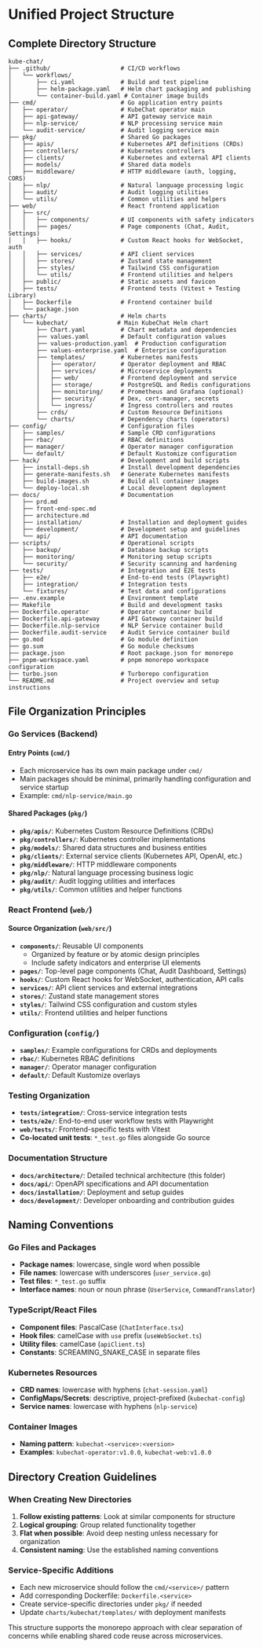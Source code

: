 # Unified Project Structure

## Complete Directory Structure

```
kube-chat/
├── .github/                    # CI/CD workflows
│   └── workflows/
│       ├── ci.yaml             # Build and test pipeline
│       ├── helm-package.yaml   # Helm chart packaging and publishing
│       └── container-build.yaml # Container image builds
├── cmd/                        # Go application entry points
│   ├── operator/               # KubeChat operator main
│   ├── api-gateway/            # API gateway service main
│   ├── nlp-service/            # NLP processing service main
│   └── audit-service/          # Audit logging service main
├── pkg/                        # Shared Go packages
│   ├── apis/                   # Kubernetes API definitions (CRDs)
│   ├── controllers/            # Kubernetes controllers
│   ├── clients/                # Kubernetes and external API clients
│   ├── models/                 # Shared data models
│   ├── middleware/             # HTTP middleware (auth, logging, CORS)
│   ├── nlp/                    # Natural language processing logic
│   ├── audit/                  # Audit logging utilities
│   └── utils/                  # Common utilities and helpers
├── web/                        # React frontend application
│   ├── src/
│   │   ├── components/         # UI components with safety indicators
│   │   ├── pages/              # Page components (Chat, Audit, Settings)
│   │   ├── hooks/              # Custom React hooks for WebSocket, auth
│   │   ├── services/           # API client services
│   │   ├── stores/             # Zustand state management
│   │   ├── styles/             # Tailwind CSS configuration
│   │   └── utils/              # Frontend utilities and helpers
│   ├── public/                 # Static assets and favicon
│   ├── tests/                  # Frontend tests (Vitest + Testing Library)
│   ├── Dockerfile              # Frontend container build
│   └── package.json
├── charts/                     # Helm charts
│   └── kubechat/              # Main KubeChat Helm chart
│       ├── Chart.yaml          # Chart metadata and dependencies
│       ├── values.yaml         # Default configuration values
│       ├── values-production.yaml  # Production configuration
│       ├── values-enterprise.yaml  # Enterprise configuration
│       ├── templates/          # Kubernetes manifests
│       │   ├── operator/       # Operator deployment and RBAC
│       │   ├── services/       # Microservice deployments
│       │   ├── web/            # Frontend deployment and service
│       │   ├── storage/        # PostgreSQL and Redis configurations
│       │   ├── monitoring/     # Prometheus and Grafana (optional)
│       │   ├── security/       # Dex, cert-manager, secrets
│       │   └── ingress/        # Ingress controllers and routes
│       ├── crds/               # Custom Resource Definitions
│       └── charts/             # Dependency charts (operators)
├── config/                     # Configuration files
│   ├── samples/                # Sample CRD configurations
│   ├── rbac/                   # RBAC definitions
│   ├── manager/                # Operator manager configuration
│   └── default/                # Default Kustomize configuration
├── hack/                       # Development and build scripts
│   ├── install-deps.sh         # Install development dependencies
│   ├── generate-manifests.sh   # Generate Kubernetes manifests
│   ├── build-images.sh         # Build all container images
│   └── deploy-local.sh         # Local development deployment
├── docs/                       # Documentation
│   ├── prd.md
│   ├── front-end-spec.md
│   ├── architecture.md
│   ├── installation/           # Installation and deployment guides
│   ├── development/            # Development setup and guidelines
│   └── api/                    # API documentation
├── scripts/                    # Operational scripts
│   ├── backup/                 # Database backup scripts
│   ├── monitoring/             # Monitoring setup scripts
│   └── security/               # Security scanning and hardening
├── tests/                      # Integration and E2E tests
│   ├── e2e/                    # End-to-end tests (Playwright)
│   ├── integration/            # Integration tests
│   └── fixtures/               # Test data and configurations
├── .env.example                # Environment template
├── Makefile                    # Build and development tasks
├── Dockerfile.operator         # Operator container build
├── Dockerfile.api-gateway      # API Gateway container build
├── Dockerfile.nlp-service      # NLP Service container build
├── Dockerfile.audit-service    # Audit Service container build
├── go.mod                      # Go module definition
├── go.sum                      # Go module checksums
├── package.json                # Root package.json for monorepo
├── pnpm-workspace.yaml         # pnpm monorepo workspace configuration
├── turbo.json                  # Turborepo configuration
└── README.md                   # Project overview and setup instructions
```

## File Organization Principles

### Go Services (Backend)

#### Entry Points (`cmd/`)
- Each microservice has its own main package under `cmd/`
- Main packages should be minimal, primarily handling configuration and service startup
- Example: `cmd/nlp-service/main.go`

#### Shared Packages (`pkg/`)
- **`pkg/apis/`**: Kubernetes Custom Resource Definitions (CRDs)
- **`pkg/controllers/`**: Kubernetes controller implementations
- **`pkg/models/`**: Shared data structures and business entities
- **`pkg/clients/`**: External service clients (Kubernetes API, OpenAI, etc.)
- **`pkg/middleware/`**: HTTP middleware components
- **`pkg/nlp/`**: Natural language processing business logic
- **`pkg/audit/`**: Audit logging utilities and interfaces
- **`pkg/utils/`**: Common utilities and helper functions

### React Frontend (`web/`)

#### Source Organization (`web/src/`)
- **`components/`**: Reusable UI components
  - Organized by feature or by atomic design principles
  - Include safety indicators and enterprise UI elements
- **`pages/`**: Top-level page components (Chat, Audit Dashboard, Settings)
- **`hooks/`**: Custom React hooks for WebSocket, authentication, API calls
- **`services/`**: API client services and external integrations
- **`stores/`**: Zustand state management stores
- **`styles/`**: Tailwind CSS configuration and custom styles
- **`utils/`**: Frontend utilities and helper functions

### Configuration (`config/`)
- **`samples/`**: Example configurations for CRDs and deployments
- **`rbac/`**: Kubernetes RBAC definitions
- **`manager/`**: Operator manager configuration
- **`default/`**: Default Kustomize overlays

### Testing Organization
- **`tests/integration/`**: Cross-service integration tests
- **`tests/e2e/`**: End-to-end user workflow tests with Playwright  
- **`web/tests/`**: Frontend-specific tests with Vitest
- **Co-located unit tests**: `*_test.go` files alongside Go source

### Documentation Structure
- **`docs/architecture/`**: Detailed technical architecture (this folder)
- **`docs/api/`**: OpenAPI specifications and API documentation
- **`docs/installation/`**: Deployment and setup guides
- **`docs/development/`**: Developer onboarding and contribution guides

## Naming Conventions

### Go Files and Packages
- **Package names**: lowercase, single word when possible
- **File names**: lowercase with underscores (`user_service.go`)
- **Test files**: `*_test.go` suffix
- **Interface names**: noun or noun phrase (`UserService`, `CommandTranslator`)

### TypeScript/React Files
- **Component files**: PascalCase (`ChatInterface.tsx`)
- **Hook files**: camelCase with `use` prefix (`useWebSocket.ts`)
- **Utility files**: camelCase (`apiClient.ts`)
- **Constants**: SCREAMING_SNAKE_CASE in separate files

### Kubernetes Resources
- **CRD names**: lowercase with hyphens (`chat-session.yaml`)
- **ConfigMaps/Secrets**: descriptive, project-prefixed (`kubechat-config`)
- **Service names**: lowercase with hyphens (`nlp-service`)

### Container Images
- **Naming pattern**: `kubechat-<service>:<version>`
- **Examples**: `kubechat-operator:v1.0.0`, `kubechat-web:v1.0.0`

## Directory Creation Guidelines

### When Creating New Directories
1. **Follow existing patterns**: Look at similar components for structure
2. **Logical grouping**: Group related functionality together
3. **Flat when possible**: Avoid deep nesting unless necessary for organization
4. **Consistent naming**: Use the established naming conventions

### Service-Specific Additions
- Each new microservice should follow the `cmd/<service>/` pattern
- Add corresponding Dockerfile: `Dockerfile.<service>`
- Create service-specific directories under `pkg/` if needed
- Update `charts/kubechat/templates/` with deployment manifests

This structure supports the monorepo approach with clear separation of concerns while enabling shared code reuse across microservices.